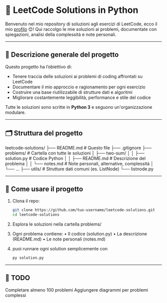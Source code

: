 # 🧠 LeetCode Solutions in Python

Benvenuto nel mio repository di soluzioni agli esercizi di LeetCode, ecco il mio  [profilo](https://leetcode.com/u/gristo/) 😊! 
Qui raccolgo le mie soluzioni ai problemi, documentate con spiegazioni, analisi della complessità e note personali.

---

## 📌 Descrizione generale del progetto

Questo progetto ha l’obiettivo di:

- Tenere traccia delle soluzioni ai problemi di coding affrontati su LeetCode
- Documentare il mio approccio e ragionamento per ogni esercizio
- Costruire una base riutilizzabile di strutture dati e algoritmi
- Migliorare costantemente leggibilità, performance e stile del codice

Tutte le soluzioni sono scritte in **Python 3** e seguono un'organizzazione modulare.

---

## 🗂️ Struttura del progetto

leetcode-solutions/
├── README.md # Questo file
├── .gitignore
├── problems/ # Cartella con tutte le soluzioni
│ ├── two-sum/
│ │ ├── solution.py # Codice Python
│ │ ├── README.md # Descrizione del problema
│ │ └── notes.md # Note personali, alternative, complessità
│ └── ...
├── utils/ # Strutture dati comuni (es. ListNode)
   └── listnode.py

---

## 🧪 Come usare il progetto

1. Clona il repo:
   ```bash
   git clone https://github.com/tuo-username/leetcode-solutions.git
   cd leetcode-solutions

2. Esplora le soluzioni nella cartella problems/

3. Ogni problema contiene:
    • Il codice (solution.py)
    • La descrizione (README.md)
    • Le note personali (notes.md)

4. puoi runnare ogni solution semplicemente con 
    ```bash
    py solution.py

---

## 🚧 TODO
 Completare almeno 100 problemi
 Aggiungere diagrammi per problemi complessi
